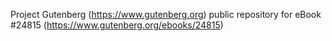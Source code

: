 Project Gutenberg (https://www.gutenberg.org) public repository for eBook #24815 (https://www.gutenberg.org/ebooks/24815)
